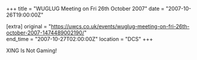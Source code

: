 +++
title = "WUGLUG Meeting on Fri 26th October 2007"
date = "2007-10-26T19:00:00Z"

[extra]
original = "https://uwcs.co.uk/events/wuglug-meeting-on-fri-26th-october-2007-1474489002190/"    
end_time = "2007-10-27T02:00:00Z"
location = "DCS"
+++

XING Is Not Gaming\!

